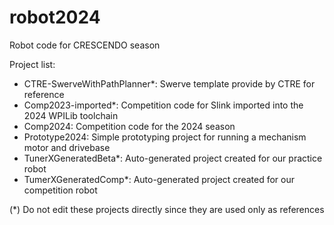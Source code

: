 # robot2024
Robot code for CRESCENDO season

Project list:
- CTRE-SwerveWithPathPlanner*: Swerve template provide by CTRE for reference
- Comp2023-imported*: Competition code for Slink imported into the 2024 WPILib toolchain
- Comp2024: Competition code for the 2024 season
- Prototype2024: Simple prototyping project for running a mechanism motor and drivebase
- TunerXGeneratedBeta*: Auto-generated project created for our practice robot
- TumerXGeneratedComp*: Auto-generated project created for our competition robot

(*) Do not edit these projects directly since they are used only as references
